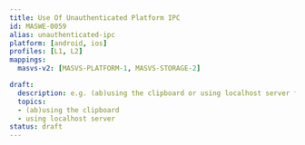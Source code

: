 ```yaml
---
title: Use Of Unauthenticated Platform IPC
id: MASWE-0059
alias: unauthenticated-ipc
platform: [android, ios]
profiles: [L1, L2]
mappings:
  masvs-v2: [MASVS-PLATFORM-1, MASVS-STORAGE-2]

draft:
  description: e.g. (ab)using the clipboard or using localhost server for IPC
  topics:
  - (ab)using the clipboard
  - using localhost server
status: draft
---
```



